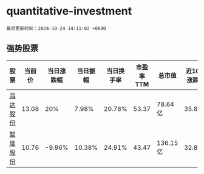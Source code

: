 # quantitative-investment

`最后更新时间：2024-10-24 14:11:02 +0800`

## 强势股票

|股票|当前价|当日涨跌幅|当日振幅|当日换手率|市盈率TTM|总市值|近10日涨跌幅|
|----|----|----|----|----|----|----|----|
|[海达股份](https://xueqiu.com/S/SZ300320)|13.08|20%|7.98%|20.78%|53.37|78.64亿|35.83%|
|[智度股份](https://xueqiu.com/S/SZ000676)|10.76|-9.96%|10.38%|24.91%|43.47|136.15亿|32.84%|
